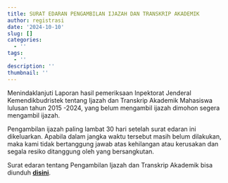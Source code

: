 ```yaml
---
title: SURAT EDARAN PENGAMBILAN IJAZAH DAN TRANSKRIP AKADEMIK
author: registrasi
date: '2024-10-10'
slug: []
categories:
  - ''
tags:
  - ''
description: ''
thumbnail: ''
---
```


Menindaklanjuti Laporan hasil pemeriksaan Inpektorat Jenderal Kemendikbudristek tentang Ijazah dan Transkrip Akademik Mahasiswa lulusan tahun 2015 -2024, yang belum mengambil ijazah dimohon segera mengambil ijazah.

Pengambilan ijazah paling lambat 30 hari setelah surat edaran ini dikeluarkan. Apabila dalam jangka waktu tersebut masih belum dilakukan, maka kami tidak bertanggung jawab atas kehilangan atau kerusakan dan segala resiko ditanggung oleh yang bersangkutan.

Surat edaran tentang Pengambilan Ijazah dan Transkrip Akademik bisa diunduh [**disini**](https://untirtaacid-my.sharepoint.com/:b:/g/personal/registrasi_untirta_ac_id/EQLGSGbriQNKromux7nAx8gBcElRR33LkjgP3_rJP3uocQ?e=DjibAT).
